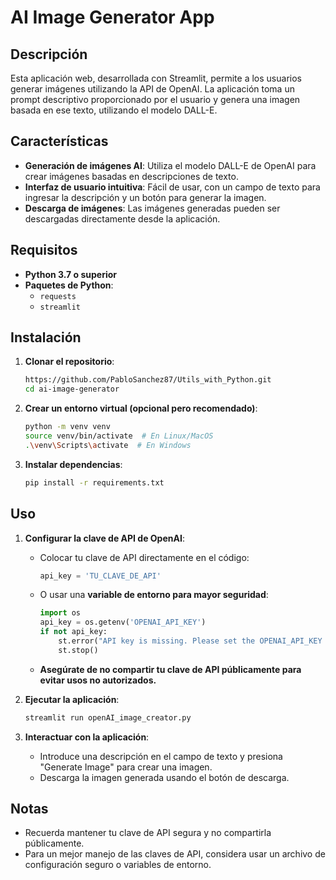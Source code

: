 
# AI Image Generator App

## Descripción
Esta aplicación web, desarrollada con Streamlit, permite a los usuarios generar imágenes utilizando la API de OpenAI. La aplicación toma un prompt descriptivo proporcionado por el usuario y genera una imagen basada en ese texto, utilizando el modelo DALL-E.

## Características
- **Generación de imágenes AI**: Utiliza el modelo DALL-E de OpenAI para crear imágenes basadas en descripciones de texto.
- **Interfaz de usuario intuitiva**: Fácil de usar, con un campo de texto para ingresar la descripción y un botón para generar la imagen.
- **Descarga de imágenes**: Las imágenes generadas pueden ser descargadas directamente desde la aplicación.

## Requisitos

- **Python 3.7 o superior**
- **Paquetes de Python**:
  - `requests`
  - `streamlit`

## Instalación

1. **Clonar el repositorio**:
   ```bash
   https://github.com/PabloSanchez87/Utils_with_Python.git
   cd ai-image-generator
   ```

2. **Crear un entorno virtual (opcional pero recomendado)**:
   ```bash
   python -m venv venv
   source venv/bin/activate  # En Linux/MacOS
   .\venv\Scripts\activate  # En Windows
   ```

3. **Instalar dependencias**:
   ```bash
   pip install -r requirements.txt
   ```

## Uso

1. **Configurar la clave de API de OpenAI**:

   - Colocar tu clave de API directamente en el código:
     ```python
     api_key = 'TU_CLAVE_DE_API'
     ```
   - O usar una **variable de entorno para mayor seguridad**:
     ```python
     import os
     api_key = os.getenv('OPENAI_API_KEY')
     if not api_key:
         st.error("API key is missing. Please set the OPENAI_API_KEY environment variable.")
         st.stop()
     ```
   - **Asegúrate de no compartir tu clave de API públicamente para evitar usos no autorizados.**

2. **Ejecutar la aplicación**:
   ```bash
   streamlit run openAI_image_creator.py
   ```

3. **Interactuar con la aplicación**:
   - Introduce una descripción en el campo de texto y presiona "Generate Image" para crear una imagen.
   - Descarga la imagen generada usando el botón de descarga.

## Notas
- Recuerda mantener tu clave de API segura y no compartirla públicamente.
- Para un mejor manejo de las claves de API, considera usar un archivo de configuración seguro o variables de entorno.
